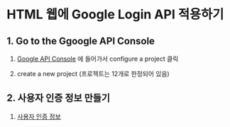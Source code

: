# HTML 웹에 Google Login API 적용하기


## 1. Go to the Ggoogle API Console

1. [Google API Console](https://developers.google.com/identity/sign-in/web/sign-in#before_you_begin) 에 들어가서 configure a project 클릭

2. create a new project 
(프로젝트는 12개로 한정되어 있음)


## 2. 사용자 인증 정보 만들기

1. [사용자 인증 정보](https://console.cloud.google.com/projectselector2/apis/credentials?supportedpurview=project) 

